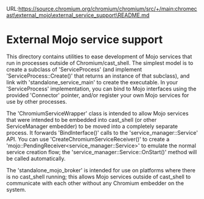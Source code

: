 URL:https://source.chromium.org/chromium/chromium/src/+/main:chromecast\external_mojo\external_service_support\README.md
# External Mojo service support

This directory contains utilities to ease development of Mojo services that run
in processes outside of Chromium/cast_shell. The simplest model is to create a
subclass of 'ServiceProcess' (and implement 'ServiceProcess::Create()' that
returns an instance of that subclass), and link with 'standalone_service_main'
to create the executable. In your 'ServiceProcess' implementation, you can bind
to Mojo interfaces using the provided 'Connector' pointer, and/or register your
own Mojo services for use by other processes.

The 'ChromiumServiceWrapper' class is intended to allow Mojo services that were
intended to be embedded into cast_shell (or other ServiceManager embedder) to
be moved into a completely separate process. It forwards 'BindInterface()'
calls to the 'service_manager::Service' API. You can use
'CreateChromiumServiceReceiver()' to create a
'mojo::PendingReceiver<service_manager::Service>' to emulate the normal service
creation flow; the 'service_manager::Service::OnStart()' method will be called
automatically.

The 'standalone_mojo_broker' is intended for use on platforms where there is no
cast_shell running; this allows Mojo services outside of cast_shell to
communicate with each other without any Chromium embedder on the system.
